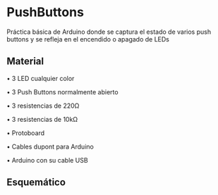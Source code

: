 # PushButtons
Práctica básica de Arduino donde se captura el estado de varios push buttons y se refleja en el encendido o apagado de LEDs

## Material

•	3 LED cualquier color

•	3 Push Buttons normalmente abierto

•	3 resistencias de 220Ω

•	3 resistencias de 10kΩ

•	Protoboard

•	Cables dupont para Arduino

•	Arduino con su cable USB

## Esquemático

